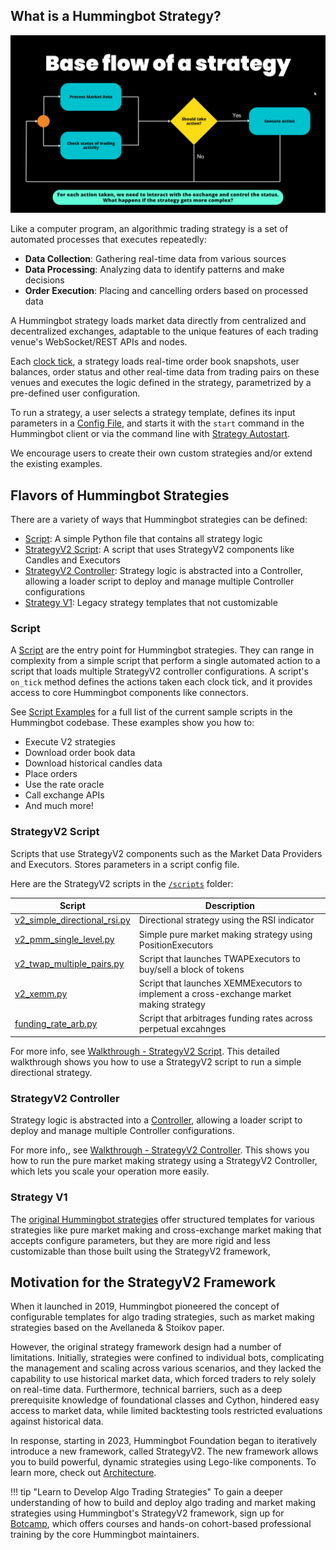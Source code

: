 ## What is a Hummingbot Strategy?

![](../v2-strategies/diagrams/8.png)

Like a computer program, an algorithmic trading strategy is a set of automated processes that executes repeatedly:

- **Data Collection**: Gathering real-time data from various sources
- **Data Processing**: Analyzing data to identify patterns and make decisions
- **Order Execution**: Placing and cancelling orders based on processed data

A Hummingbot strategy loads market data directly from centralized and decentralized exchanges, adaptable to the unique features of each trading venue's WebSocket/REST APIs and nodes.

Each [clock tick](../global-configs/clock-tick.md), a strategy loads real-time order book snapshots, user balances, order status and other real-time data from trading pairs on these venues and executes the logic defined in the strategy, parametrized by a pre-defined user configuration.

To run a strategy, a user selects a strategy template, defines its input parameters in a [Config File](../client/config-files.md), and starts it with the `start` command in the Hummingbot client or via the command line with [Strategy Autostart](/global-configs/strategy-autostart/).

We encourage users to create their own custom strategies and/or extend the existing examples.

## Flavors of Hummingbot Strategies

There are a variety of ways that Hummingbot strategies can be defined:

* [Script](#script): A simple Python file that contains all strategy logic
* [StrategyV2 Script](#strategyv2-script): A script that uses StrategyV2 components like Candles and Executors
* [StrategyV2 Controller](#strategyv2-controller): Strategy logic is abstracted into a Controller, allowing a loader script to deploy and manage multiple Controller configurations
* [Strategy V1](#strategy-v1): Legacy strategy templates that not customizable

### Script

A [Script](/scripts) are the entry point for Hummingbot strategies. They can range in complexity from a simple script that perform a single automated action to a script that loads multiple StrategyV2 controller configurations. A script's `on_tick` method defines the actions taken each clock tick, and it provides access to core Hummingbot components like connectors.

See [Script Examples](/scripts/examples) for a full list of the current sample scripts in the Hummingbot codebase. These examples show you how to:

- Execute V2 strategies
- Download order book data
- Download historical candles data
- Place orders
- Use the rate oracle
- Call exchange APIs
- And much more!

### StrategyV2 Script

Scripts that use StrategyV2 components such as the Market Data Providers and Executors. Stores parameters in a script config file.

Here are the StrategyV2 scripts in the [`/scripts`](https://github.com/hummingbot/hummingbot/tree/master/scripts) folder:

| Script | Description |
|--------|-------------|
| [v2_simple_directional_rsi.py](https://github.com/hummingbot/hummingbot/blob/master/scripts/v2_simple_directional_rsi.py) | Directional strategy using the RSI indicator |
| [v2_pmm_single_level.py](https://github.com/hummingbot/hummingbot/blob/master/scripts/v2_pmm_single_level.py) | Simple pure market making strategy using PositionExecutors |
| [v2_twap_multiple_pairs.py](https://github.com/hummingbot/hummingbot/blob/master/scripts/v2_twap_multiple_pairs.py) | Script that launches TWAPExecutors to buy/sell a block of tokens |
| [v2_xemm.py](https://github.com/hummingbot/hummingbot/blob/master/scripts/v2_xemm.py) | Script that launches XEMMExecutors to implement a cross-exchange market making strategy |
| [funding_rate_arb.py](https://github.com/hummingbot/hummingbot/blob/master/scripts/funding_rate_arb.py) | Script that arbitrages funding rates across perpetual excahnges |

For more info, see [Walkthrough - StrategyV2 Script](../v2-strategies/walkthrough.md). This detailed walkthrough shows you how to use a StrategyV2 script to run a simple directional strategy.

### StrategyV2 Controller

Strategy logic is abstracted into a [Controller](../v2-strategies/controllers/index.md), allowing a loader script to deploy and manage multiple Controller configurations.

For more info,, see [Walkthrough - StrategyV2 Controller](../v2-strategies/walkthrough-controller.md). This shows you how to run the pure market making strategy using a StrategyV2 Controller, which lets you scale your operation more easily.

### Strategy V1

The [original Hummingbot strategies](../v1-strategies/index.md) offer structured templates for various strategies like pure market making and cross-exchange market making that accepts configure parameters, but they are more rigid and less customizable than those built using the StrategyV2 framework, 

## Motivation for the StrategyV2 Framework

When it launched in 2019, Hummingbot pioneered the concept of configurable templates for algo trading strategies, such as market making strategies based on the Avellaneda & Stoikov paper.

However, the original strategy framework design had a number of limitations. Initially, strategies were confined to individual bots, complicating the management and scaling across various scenarios, and they lacked the capability to use historical market data, which forced traders to rely solely on real-time data. Furthermore, technical barriers, such as a deep prerequisite knowledge of foundational classes and Cython, hindered easy access to market data, while limited backtesting tools restricted evaluations against historical data.

In response, starting in 2023, Hummingbot Foundation began to iteratively introduce a new framework, called StrategyV2. The new framework allows you to build powerful, dynamic strategies using Lego-like components. To learn more, check out [Architecture](../v2-strategies/index.md).

!!! tip "Learn to Develop Algo Trading Strategies"
    To gain a deeper understanding of how to build and deploy algo trading and market making strategies using Hummingbot's StrategyV2 framework, sign up for [Botcamp](https://www.botcamp.xyz), which offers courses and hands-on cohort-based professional training by the core Hummingbot maintainers.
